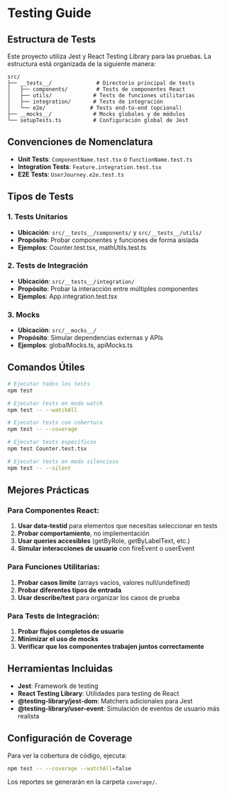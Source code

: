 # Testing Guide

## Estructura de Tests

Este proyecto utiliza Jest y React Testing Library para las pruebas. La estructura está organizada de la siguiente manera:

```
src/
├── __tests__/              # Directorio principal de tests
│   ├── components/         # Tests de componentes React
│   ├── utils/             # Tests de funciones utilitarias
│   ├── integration/       # Tests de integración
│   └── e2e/              # Tests end-to-end (opcional)
├── __mocks__/             # Mocks globales y de módulos
└── setupTests.ts          # Configuración global de Jest
```

## Convenciones de Nomenclatura

- **Unit Tests**: `ComponentName.test.tsx` o `functionName.test.ts`
- **Integration Tests**: `Feature.integration.test.tsx`
- **E2E Tests**: `UserJourney.e2e.test.ts`

## Tipos de Tests

### 1. Tests Unitarios
- **Ubicación**: `src/__tests__/components/` y `src/__tests__/utils/`
- **Propósito**: Probar componentes y funciones de forma aislada
- **Ejemplos**: Counter.test.tsx, mathUtils.test.ts

### 2. Tests de Integración
- **Ubicación**: `src/__tests__/integration/`
- **Propósito**: Probar la interacción entre múltiples componentes
- **Ejemplos**: App.integration.test.tsx

### 3. Mocks
- **Ubicación**: `src/__mocks__/`
- **Propósito**: Simular dependencias externas y APIs
- **Ejemplos**: globalMocks.ts, apiMocks.ts

## Comandos Útiles

```bash
# Ejecutar todos los tests
npm test

# Ejecutar tests en modo watch
npm test -- --watchAll

# Ejecutar tests con cobertura
npm test -- --coverage

# Ejecutar tests específicos
npm test Counter.test.tsx

# Ejecutar tests en modo silencioso
npm test -- --silent
```

## Mejores Prácticas

### Para Componentes React:
1. **Usar data-testid** para elementos que necesitas seleccionar en tests
2. **Probar comportamiento**, no implementación
3. **Usar queries accesibles** (getByRole, getByLabelText, etc.)
4. **Simular interacciones de usuario** con fireEvent o userEvent

### Para Funciones Utilitarias:
1. **Probar casos límite** (arrays vacíos, valores null/undefined)
2. **Probar diferentes tipos de entrada**
3. **Usar describe/test** para organizar los casos de prueba

### Para Tests de Integración:
1. **Probar flujos completos de usuario**
2. **Minimizar el uso de mocks**
3. **Verificar que los componentes trabajen juntos correctamente**

## Herramientas Incluidas

- **Jest**: Framework de testing
- **React Testing Library**: Utilidades para testing de React
- **@testing-library/jest-dom**: Matchers adicionales para Jest
- **@testing-library/user-event**: Simulación de eventos de usuario más realista

## Configuración de Coverage

Para ver la cobertura de código, ejecuta:
```bash
npm test -- --coverage --watchAll=false
```

Los reportes se generarán en la carpeta `coverage/`.